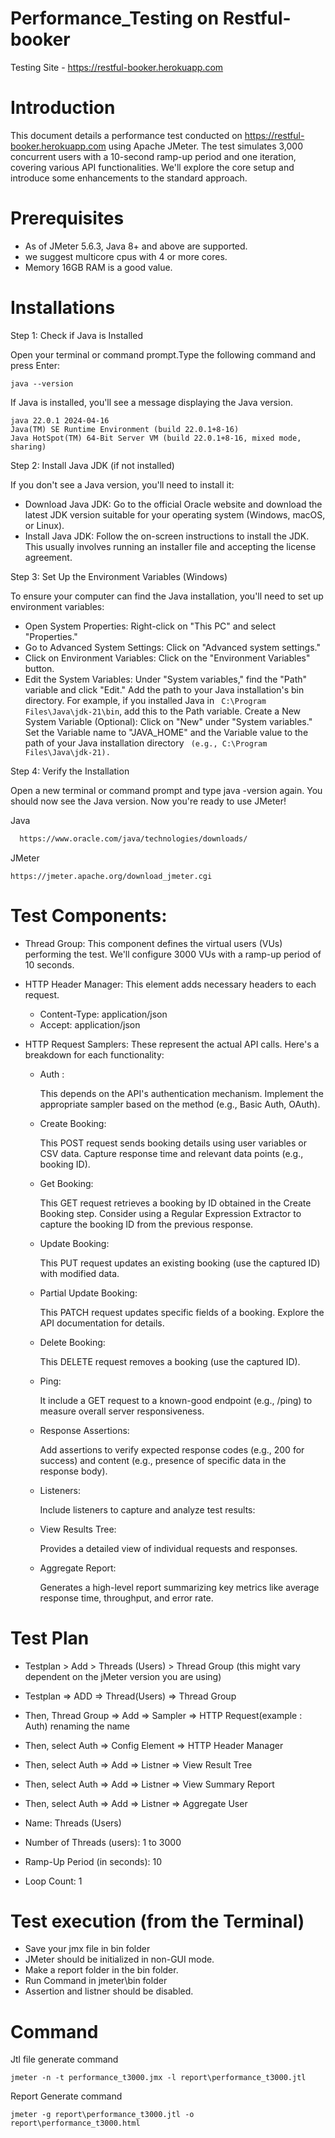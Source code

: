 # Performance_Testing on Restful-booker

Testing Site - https://restful-booker.herokuapp.com

# Introduction
This document details a performance test conducted on https://restful-booker.herokuapp.com using Apache JMeter. 
The test simulates 3,000 concurrent users with a 10-second ramp-up period and one iteration, covering various API functionalities.
We'll explore the core setup and introduce some enhancements to the standard approach.

# Prerequisites

- As of JMeter 5.6.3, Java 8+ and above are supported.
- we suggest multicore cpus with 4 or more cores.
- Memory 16GB RAM is a good value.


# Installations

Step 1: Check if Java is Installed

Open your terminal or command prompt.Type the following command and press Enter:
```
java --version
```
If Java is installed, you'll see a message displaying the Java version.
```
java 22.0.1 2024-04-16
Java(TM) SE Runtime Environment (build 22.0.1+8-16)
Java HotSpot(TM) 64-Bit Server VM (build 22.0.1+8-16, mixed mode, sharing)
```
Step 2: Install Java JDK (if not installed)

If you don't see a Java version, you'll need to install it:

* Download Java JDK:
Go to the official Oracle website and download the latest JDK version suitable for your operating system (Windows, macOS, or Linux).
* Install Java JDK:
Follow the on-screen instructions to install the JDK. This usually involves running an installer file and accepting the license agreement.

Step 3: Set Up the Environment Variables (Windows)

To ensure your computer can find the Java installation, you'll need to set up environment variables:

* Open System Properties:
 Right-click on "This PC" and select "Properties."
* Go to Advanced System Settings:
Click on "Advanced system settings."
* Click on Environment Variables:
Click on the "Environment Variables" button.
* Edit the System Variables:
Under "System variables," find the "Path" variable and click "Edit."
Add the path to your Java installation's bin directory. For example, if you installed Java in ``` C:\Program Files\Java\jdk-21\bin```, add this to the Path variable.
Create a New System Variable (Optional):
Click on "New" under "System variables."
Set the Variable name to "JAVA_HOME" and the Variable value to the path of your Java installation directory ``` (e.g., C:\Program Files\Java\jdk-21).```

Step 4: Verify the Installation

Open a new terminal or command prompt and type java -version again. You should now see the Java version.
Now you're ready to use JMeter!
  
Java
```bash
  https://www.oracle.com/java/technologies/downloads/
```
JMeter  
```
https://jmeter.apache.org/download_jmeter.cgi
```


# Test Components:
* Thread Group: This component defines the virtual users (VUs) performing the test. We'll configure 3000 VUs with a ramp-up period of 10 seconds.

* HTTP Header Manager: This element adds necessary headers to each request.
     * Content-Type: application/json
     * Accept: application/json 

* HTTP Request Samplers: These represent the actual API calls. Here's a breakdown for each functionality:

  - Auth :
  
      This depends on the API's authentication mechanism. Implement the appropriate sampler based on the method (e.g., Basic Auth, OAuth).
  - Create Booking:
  
       This POST request sends booking details using user variables or CSV data. Capture response time and relevant data points (e.g., booking ID).
  - Get Booking:
  
       This GET request retrieves a booking by ID obtained in the Create Booking step. Consider using a Regular Expression Extractor to capture the booking ID from the previous response.
  - Update Booking:
  
       This PUT request updates an existing booking (use the captured ID) with modified data.
  -  Partial Update Booking:
  
       This PATCH request updates specific fields of a booking. Explore the API documentation for details.
  - Delete Booking:
  
       This DELETE request removes a booking (use the captured ID).
  - Ping:
  
       It include a GET request to a known-good endpoint (e.g., /ping) to measure overall server responsiveness.
  - Response Assertions:

       Add assertions to verify expected response codes (e.g., 200 for success) and content (e.g., presence of specific data in the response body).
  - Listeners:
  
       Include listeners to capture and analyze test results:
  - View Results Tree:
  
       Provides a detailed view of individual requests and responses.
  - Aggregate Report:
  
       Generates a high-level report summarizing key metrics like average response time, throughput, and error rate.



# Test Plan
- Testplan > Add > Threads (Users) > Thread Group (this might vary dependent on the jMeter version you are using)
- Testplan => ADD => Thread(Users) => Thread Group
- Then, Thread Group => Add => Sampler => HTTP Request(example : Auth) renaming the name
- Then, select Auth => Config Element => HTTP Header Manager
- Then, select Auth => Add => Listner => View Result Tree
- Then, select Auth => Add => Listner => View Summary Report
- Then, select Auth => Add => Listner => Aggregate User

- Name: Threads (Users)

- Number of Threads (users): 1 to 3000

- Ramp-Up Period (in seconds): 10

- Loop Count: 1

# Test execution (from the Terminal)

- Save your jmx file in bin folder
- JMeter should be initialized in non-GUI mode.
- Make a report folder in the bin folder.
- Run Command in jmeter\bin folder
- Assertion and listner should be disabled.

# Command

Jtl file generate command

```
jmeter -n -t performance_t3000.jmx -l report\performance_t3000.jtl

```

Report Generate command

```
jmeter -g report\performance_t3000.jtl -o report\performance_t3000.html

```
